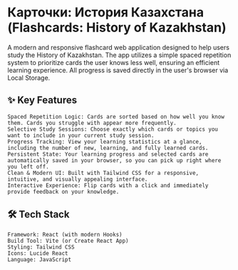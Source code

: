 # Карточки: История Казахстана (Flashcards: History of Kazakhstan)

A modern and responsive flashcard web application designed to help users study the History of Kazakhstan. The app utilizes a simple spaced repetition system to prioritize cards the user knows less well, ensuring an efficient learning experience. All progress is saved directly in the user's browser via Local Storage.

## ✨ Key Features

    Spaced Repetition Logic: Cards are sorted based on how well you know them. Cards you struggle with appear more frequently.
    Selective Study Sessions: Choose exactly which cards or topics you want to include in your current study session.
    Progress Tracking: View your learning statistics at a glance, including the number of new, learning, and fully learned cards.
    Persistent State: Your learning progress and selected cards are automatically saved in your browser, so you can pick up right where you left off.
    Clean & Modern UI: Built with Tailwind CSS for a responsive, intuitive, and visually appealing interface.
    Interactive Experience: Flip cards with a click and immediately provide feedback on your knowledge.

## 🛠️ Tech Stack

    Framework: React (with modern Hooks)
    Build Tool: Vite (or Create React App)
    Styling: Tailwind CSS
    Icons: Lucide React
    Language: JavaScript
